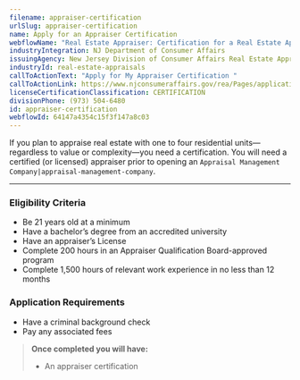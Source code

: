 ```yaml
---
filename: appraiser-certification
urlSlug: appraiser-certification
name: Apply for an Appraiser Certification
webflowName: "Real Estate Appraiser: ​Certification for a Real Estate Appraiser"
industryIntegration: NJ Department of Consumer Affairs
issuingAgency: New Jersey Division of Consumer Affairs Real Estate Appraiser Board
industryId: real-estate-appraisals
callToActionText: "Apply ​for My Appraiser Certification "
callToActionLink: https://www.njconsumeraffairs.gov/rea/Pages/applications.aspx
licenseCertificationClassification: CERTIFICATION
divisionPhone: (973) 504-6480
id: appraiser-certification
webflowId: 64147a4354c15f3f147a8c03
---
```

If you plan to appraise real estate with one to four residential units—regardless to value or complexity—you need a certification. You will need a certified (or licensed) appraiser prior to opening an `Appraisal Management Company|appraisal-management-company`.

- - -

### Eligibility Criteria

* Be 21 years old at a minimum
* Have a bachelor’s degree from an accredited university
* Have an appraiser’s License
* Complete 200 hours in an Appraiser Qualification Board-approved program
* Complete 1,500 hours of relevant work experience in no less than 12 months

### Application Requirements

* Have a criminal background check
* Pay any associated fees

> **Once completed you will have:**
>
> * An appraiser certification
